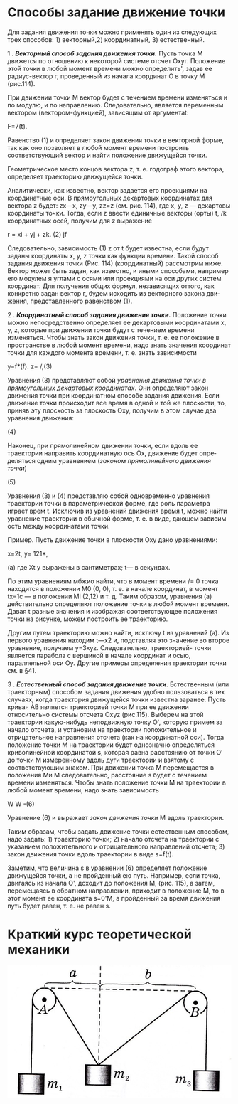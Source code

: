 # Способы задание движение точки
Для задания движения точки можно применять один из следую­щих трех способов: 1) векторный,2) координатный, 3) естественный.

1 . ***Векторный способ задания движения точки.*** Пусть точка М движется по отношению к некоторой си­стеме отсчет Охуг. Положение этой точки в любой момент времени можно определить', задав ее радиус-вектор г, проведенный из на­чала координат О в точку М (рис.114). 

При движении точки М вектор будет с течением времени изме­няться и по модулю, и по направлению. Следовательно, является переменным вектором (вектором-функцией), зависящим от аргу­ментаt:

F=7(t).

Равенство (1) и определяет закон движения точки в векторной форме, так как оно позволяет в любой момент времени построить соответствующий вектор и найти положение движущейся точки. 

Геометрическое место концов вектора z, т. е. годограф этого век­тора, определяет траекторию движущейся точки. 

Аналитически, как известно, вектор задается его проекциями на координатные оси. В прямоугольных декартовых координатах для вектора z будет: zх—х, zу—у, zz=z (см. рис. 114), где х, у, z — де­картовы координаты точки. Тогда, если z ввести единичные векторы (орты) t, /k координатных осей, получим для z
выра­жение 

r = xi + yj + zk. (2) jf

Следовательно, зависимость (1) z от t будет известна, если будут заданы коор­динаты х, у, z точки как функции времени. Такой способ задания движения точки (Рис. 114) (координатный) рассмотрим ниже. Век­тор может быть задан, как известно, и иными способами, например его модулем я углами с осями или проекциями на оси других систем координат. Для получения общих формул, независящих оттого, как конкретно задан вектор г, будем исходить из векторного закона дви­жения, представленного равенством (1).

2 . ***Координатный способ задания движе­ния точки.*** Положение точки можно непосредственно определяет ее декартовыми координатами х, у, z, которые при движении точки будут с течением времени изменяться. Чтобы знать закон дви­жения точки, т. е. ее положение в пространстве в любой момент вре­мени, надо знать значения координат точки для каждого момента времени, т. е. знать зависимости 

y=f*(f). z= /,(3) 

Уравнения (3) представляют собой *уравнения движения точки в прямоугольных декартовых координатах*. Они определяют закон движения точки при координатном способе задания движения. 
Если движение точки происходит все время в одной и той же плоскости, то, приняв эту плоскость за плоскость Оху, получим в этом случае два уравнения движения: 

(4) 

Наконец, при прямолинейном движении точки, если вдоль ее траектории направить координатную ось Ох, движение будет опре­деляться одним уравнением (*законом прямолинейного движения точки*) 

(5) 

Уравнения (3) и (4) представляю собой одновременно уравне­ния траектории точки в параметрической форме, где роль параметра играет врем t. Исключив из уравнений движения время t, можно найти уравнение траектории в обычной форме, т. е. в виде, дающем зависим ость между координатами точки. 

Пример. Пусть движение точки в плоскости Оху дано уравнениями:

x=2t, у= 121*,

(а) где Xt у выражены в сантиметрах; t— в секундах. 

По этим уравнениям мбжио найти, что в момент времени /= 0 точка находится в положении М0 (0, 0), т. е. в начале координат, в момент tx=1с — в положении Mi (2,12) и т. д. Таким образом, уравнения (а) действительно определяют положе­ние точки в любой момент времени. Давая t разные значения и изображая соот­ветствующее положения точки на рисунке, можем построить ее траекторию.

Другим путем траекторию можно найти, исключу t из уравнений (а). Из первого уравнения находим t—x2 и, подставляя это значение во второе уравнение, получаем у=3хyz. Следовательно, траекторией- точки является парабола с вершиной в начале координат и осью, параллельной оси Оу. Другие примеры определения траектории точки см. в §41.

3 . ***Естественный способ задания движение точки***. Естественным (или траекторным) способом задания движения удобно пользоваться в тех слу­чаях, когда траектория движущейся точки известна заранее. Пусть кривая АВ явля­ется траекторией точки М при ее движении относительно системы отсчета Охуz (рис.115). Выберем на этой траектории какую-нибудь неподвижную точку О', которую примем за начало отсчета, и установим на траектории положительное и отрицательное направления отсчета (как на координат­ной оси). Тогда положение точки М на тра­ектории будет однозначно определяться криволинейной коорди­натой s, которая равна расстоянию от точки О’ до точки М измеренному вдоль дуги траектории и взятому с соответствующим зна­ком. При движении точка М перемещается в положения Ми М следовательно, расстояние s будет с течением времени изменяться. Чтобы знать положение точки М на траектории в любой момент вре­мени, надо знать зависимость

W W -(6)

Уравнение (6) и выражает *закон движения точки* М вдоль тра­ектории. 

Таким образам, чтобы задать движение точки естественным спо­собом, надо задать: 1) траекторию точки; 2) начало отсчета на траек­тории с указанием положительного и отрицательного направлений отсчета; 3) закон движения точки вдоль траектории в виде s=f(t). 

Заметим, что величина s в уравнении (6) определяет положение движущейся точки, а не пройденный ею путь. Например, если точ­ка, двигаясь из начала О', доходит до положения М, (рис. 115), а затем, перемещаясь в обратном направлении, приходит в положе­ние М, то в этот момент ее координата s=0'M, а пройденный за время движения путь будет равен, т. е. не равен s.
# Краткий курс теоретической механики 
![](img/statik.png)